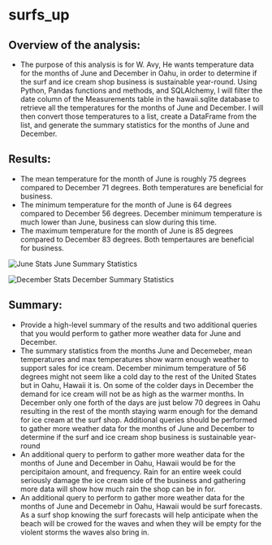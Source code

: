 # surfs_up

## Overview of the analysis: 
* The purpose of this analysis is for W. Avy, He wants temperature data for the months of June and December in Oahu, in order to determine if the surf and ice cream shop business is sustainable year-round. Using Python, Pandas functions and methods, and SQLAlchemy, I will filter the date column of the Measurements table in the hawaii.sqlite database to retrieve all the temperatures for the months of June and December. I will then convert those temperatures to a list, create a DataFrame from the list, and generate the summary statistics for the months of June and December.


## Results: 
* The mean temperature for the month of June is roughly 75 degrees compared to December 71 degrees. Both temperatures are beneficial for business.
* The minimum temperature for the month of June is 64 degrees compared to December 56 degrees. December minimum temperature is much lower than June, business can slow during this time.
* The maximum temperature for the month of June is 85 degrees compared to December 83 degrees. Both tempertaures are beneficial for business.



![June Stats](https://user-images.githubusercontent.com/93004710/155856289-d2b461d3-76f0-49b7-a564-70849ed6e76d.png)
June Summary Statistics






![December Stats](https://user-images.githubusercontent.com/93004710/155856319-d5256c7f-1838-46b1-bdb9-362ae4edd5a6.png)
December Summary Statistics


## Summary: 
* Provide a high-level summary of the results and two additional queries that you would perform to gather more weather data for June and December.
* The summary statistics from the months June and Decemeber, mean temperatures and max temperatures show warm enough weather to support sales for ice cream. December minimum temperature of 56 degrees might not seem like a cold day to the rest of the United States but in Oahu, Hawaii it is. On some of the colder days in December the demand for ice cream will not be as high as the warmer months. In December only one forth of the days are just below 70 degrees in Oahu resulting in the rest of the month staying warm enough for the demand for ice cream at the surf shop. Additional queries should be performed to gather more weather data for the months of June and December to determine if the surf and ice cream shop business is sustainable year-round
* An additional query to perform to gather more weather data for the months of June and December in Oahu, Hawaii would be for the percipitaion amount, and frequency. Rain for an entire week could seriously damage the ice cream side of the business and gathering more data will show how much rain the shop can be in for.
* An additional query to perform to gather more weather data for the months of June and Decemebr in Oahu, Hawaii would be surf forecasts. As a surf shop knowing the surf forecasts will help anticipate when the beach will be crowed for the waves and when they will be empty for the violent storms the waves also bring in.
